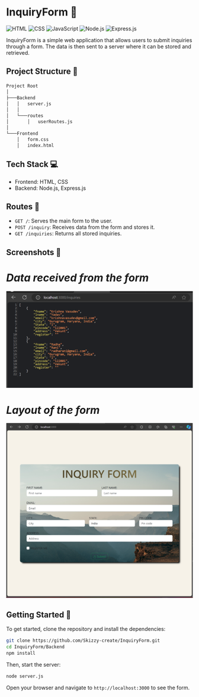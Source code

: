 # InquiryForm 📝

![HTML](https://img.shields.io/badge/-HTML-red)
![CSS](https://img.shields.io/badge/-CSS-blue)
![JavaScript](https://img.shields.io/badge/-JavaScript-yellow)
![Node.js](https://img.shields.io/badge/-Node.js-green)
![Express.js](https://img.shields.io/badge/-Express.js-lightgrey)

InquiryForm is a simple web application that allows users to submit inquiries through a form. The data is then sent to a server where it can be stored and retrieved.

## Project Structure 📂

```
Project Root
│
├───Backend
│   │   server.js
│   │
│   └───routes
│       │   userRoutes.js
│   
└───Frontend
    │   form.css
    │   index.html
```

## Tech Stack 💻

- Frontend: HTML, CSS
- Backend: Node.js, Express.js

## Routes 🚦

- `GET /`: Serves the main form to the user.
- `POST /inquiry`: Receives data from the form and stores it.
- `GET /inquiries`: Returns all stored inquiries.

## Screenshots 📸
# _Data received from the form_
![Data Received](https://github.com/chiragmalik27/InquiryForm/blob/main/Data%20Recived.png)

# _Layout of the form_
![Form Layout](https://github.com/chiragmalik27/InquiryForm/blob/main/Form%20Layout.png)


## Getting Started 🚀

To get started, clone the repository and install the dependencies:

```bash
git clone https://github.com/Skizzy-create/InquiryForm.git
cd InquiryForm/Backend
npm install
```

Then, start the server:

```bash
node server.js
```

Open your browser and navigate to `http://localhost:3000` to see the form.
